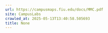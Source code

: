 ```yaml
---
url: https://campusmaps.fiu.edu/docs/MMC.pdf
site: CampusLabs
crawled_at: 2025-05-13T13:40:58.505693
title: None
---
```



